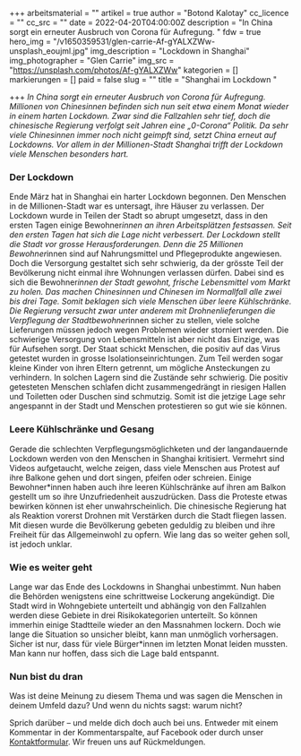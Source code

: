 +++
arbeitsmaterial = ""
artikel = true
author = "Botond Kalotay"
cc_licence = ""
cc_src = ""
date = 2022-04-20T04:00:00Z
description = "In China sorgt ein erneuter Ausbruch von Corona für Aufregung. "
fdw = true
hero_img = "/v1650359531/glen-carrie-Af-gYALXZWw-unsplash_eoujml.jpg"
img_description = "Lockdown in Shanghai"
img_photographer = "Glen Carrie"
img_src = "https://unsplash.com/photos/Af-gYALXZWw"
kategorien = []
markierungen = []
paid = false
slug = ""
title = "Shanghai im Lockdown "

+++
_In China sorgt ein erneuter Ausbruch von Corona für Aufregung. Millionen von Chines*innen befinden sich nun seit etwa einem Monat wieder in einem harten Lockdown. Zwar sind die Fallzahlen sehr tief, doch die chinesische Regierung verfolgt seit Jahren eine „0-Corona“ Politik. Da sehr viele Chines*innen immer noch nicht geimpft sind, setzt China erneut auf Lockdowns. Vor allem in der Millionen-Stadt Shanghai trifft der Lockdown viele Menschen besonders hart._

### Der Lockdown

Ende März hat in Shanghai ein harter Lockdown begonnen. Den Menschen in de Millionen-Stadt war es untersagt, ihre Häuser zu verlassen. Der Lockdown wurde in Teilen der Stadt so abrupt umgesetzt, dass in den ersten Tagen einige Bewohner*innen an ihren Arbeitsplätzen festsassen. Seit den ersten Tagen hat sich die Lage nicht verbessert. Der Lockdown stellt die Stadt vor grosse Herausforderungen. Denn die 25 Millionen Bewohner*innen sind auf Nahrungsmittel und Pflegeprodukte angewiesen. Doch die Versorgung gestaltet sich sehr schwierig, da der grösste Teil der Bevölkerung nicht einmal ihre Wohnungen verlassen dürfen. Dabei sind es sich die Bewohner*innen der Stadt gewohnt, frische Lebensmittel vom Markt zu holen. Das machen Chinesinnen und Chinesen im Normallfall alle zwei bis drei Tage. Somit beklagen sich viele Menschen über leere Kühlschränke. Die Regierung versucht zwar unter anderem mit Drohnenlieferungen die Verpflegung der Stadtbewohner*innen sicher zu stellen, viele solche Lieferungen müssen jedoch wegen Problemen wieder storniert werden. Die schwierige Versorgung von Lebensmitteln ist aber nicht das Einzige, was für Aufsehen sorgt. Der Staat schickt Menschen, die positiv auf das Virus getestet wurden in grosse Isolationseinrichtungen. Zum Teil werden sogar kleine Kinder von ihren Eltern getrennt, um mögliche Ansteckungen zu verhindern. In solchen Lagern sind die Zustände sehr schwierig. Die positiv getesteten Menschen schlafen dicht zusammengedrängt in riesigen Hallen und Toiletten oder Duschen sind schmutzig. Somit ist die jetzige Lage sehr angespannt in der Stadt und Menschen protestieren so gut wie sie können.

### Leere Kühlschränke und Gesang

Gerade die schlechten Verpflegungsmöglichketen und der langandauernde Lockdown werden von den Menschen in Shanghai kritisiert. Vermehrt sind Videos aufgetaucht, welche zeigen, dass viele Menschen aus Protest auf ihre Balkone gehen und dort singen, pfeifen oder schreien. Einige Bewohner*innen haben auch ihre leeren Kühlschränke auf ihren am Balkon gestellt um so ihre Unzufriedenheit auszudrücken. Dass die Proteste etwas bewirken können ist eher unwahrscheinlich. Die chinesische Regierung hat als Reaktion vorerst Drohnen mit Verstärken durch die Stadt fliegen lassen. Mit diesen wurde die Bevölkerung gebeten geduldig zu bleiben und ihre Freiheit für das Allgemeinwohl zu opfern. Wie lang das so weiter gehen soll, ist jedoch unklar.

### Wie es weiter geht

Lange war das Ende des Lockdowns in Shanghai unbestimmt. Nun haben die Behörden wenigstens eine schrittweise Lockerung angekündigt. Die Stadt wird in Wohngebiete unterteilt und abhängig von den Fallzahlen werden diese Gebiete in drei Risikokategorien unterteilt. So können immerhin einige Stadtteile wieder an den Massnahmen lockern. Doch wie lange die Situation so unsicher bleibt, kann man unmöglich vorhersagen. Sicher ist nur, dass für viele Bürger*innen im letzten Monat leiden mussten. Man kann nur hoffen, dass sich die Lage bald entspannt.

### Nun bist du dran

Was ist deine Meinung zu diesem Thema und was sagen die Menschen in deinem Umfeld dazu? Und wenn du nichts sagst: warum nicht?

Sprich darüber – und melde dich doch auch bei uns. Entweder mit einem Kommentar in der Kommentarspalte, auf Facebook oder durch unser [Kontaktformular](https://www.chinderzytig.ch/kontakt/). Wir freuen uns auf Rückmeldungen.